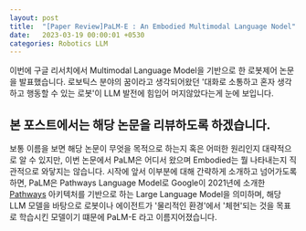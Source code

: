 ```yaml
---
layout: post
title:  "[Paper Review]PaLM-E : An Embodied Multimodal Language Nodel"
date:   2023-03-19 00:00:01 +0530
categories: Robotics LLM
---
```


이번에 구글 리서치에서 Multimodal Language Model을 기반으로 한 로봇제어 논문을 발표했습니다.
로보틱스 분야의 꿈이라고 생각되어왔던 '대화로 소통하고 혼자 생각하고 행동할 수 있는 로봇'이 LLM 발전에 힘입어 머지않았다는게 눈에 보입니다.

본 포스트에서는 해당 논문을 리뷰하도록 하겠습니다.
---
보통 이름을 보면 해당 논문이 무엇을 목적으로 하는지 혹은 어떠한 원리인지 대략적으로 알 수 있지만, 이번 논문에서 PaLM은 어디서 왔으며 Embodied는 뭘 나타내는지 직관적으로 와닿지는 않습니다.
시작에 앞서 이부분에 대해 간략하게 소개하고 넘어가도록 하면, PaLM은 Pathways Language Model로 Google이 2021년에 소개한 [Pathways](https://blog.google/technology/ai/introducing-pathways-next-generation-ai-architecture/) 아키텍처를 기반으로 하는 Large Language Model을 의미하며, 해당 LLM 모델을 바탕으로 로봇이나 에이전트가 '물리적인 환경'에서 '체현'되는 것을 목표로 학습시킨 모델이기 떄문에  PaLM-E 라고 이름지어졌습니다.